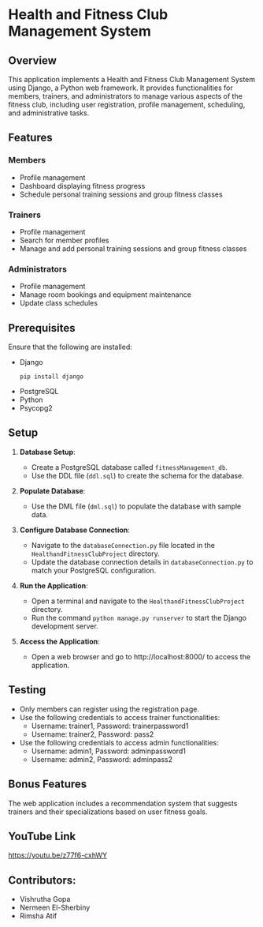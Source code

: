 # Health and Fitness Club Management System

## Overview
This application implements a Health and Fitness Club Management System using Django, a Python web framework. It provides functionalities for members, trainers, and administrators to manage various aspects of the fitness club, including user registration, profile management, scheduling, and administrative tasks.

## Features

### Members
- Profile management
- Dashboard displaying fitness progress
- Schedule personal training sessions and group fitness classes

### Trainers
- Profile management
- Search for member profiles
- Manage and add personal training sessions and group fitness classes

### Administrators
- Profile management
- Manage room bookings and equipment maintenance
- Update class schedules

## Prerequisites
Ensure that the following are installed:
- Django
  ```
  pip install django
  ```
- PostgreSQL
- Python
- Psycopg2

## Setup
1. **Database Setup**:
   - Create a PostgreSQL database called `fitnessManagement_db`.
   - Use the DDL file (`ddl.sql`) to create the schema for the database.

2. **Populate Database**:
   - Use the DML file (`dml.sql`) to populate the database with sample data.

3. **Configure Database Connection**:
   - Navigate to the `databaseConnection.py` file located in the `HealthandFitnessClubProject` directory.
   - Update the database connection details in `databaseConnection.py` to match your PostgreSQL configuration.
4. **Run the Application**:
   - Open a terminal and navigate to the `HealthandFitnessClubProject` directory.
   - Run the command `python manage.py runserver` to start the Django development server.
5. **Access the Application**:
   - Open a web browser and go to http://localhost:8000/ to access the application.

## Testing
- Only members can register using the registration page.
- Use the following credentials to access trainer functionalities:
    - Username: trainer1, Password: trainerpassword1
    - Username: trainer2, Password: pass2
- Use the following credentials to access admin functionalities:
    - Username: admin1, Password: adminpassword1
    - Username: admin2, Password: adminpass2

## Bonus Features
The web application includes a recommendation system that suggests trainers and their specializations based on user fitness goals.

## YouTube Link
https://youtu.be/z77f6-cxhWY

## Contributors:
- Vishrutha Gopa
- Nermeen El-Sherbiny
- Rimsha Atif
